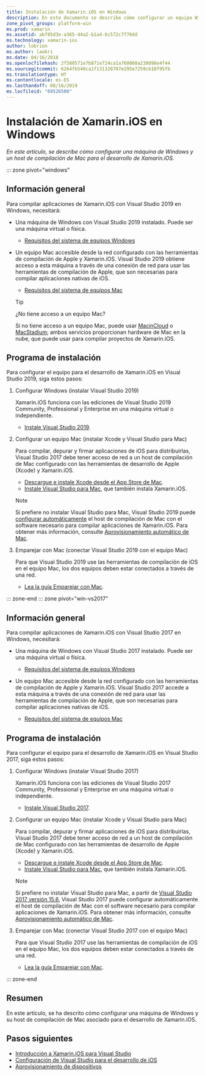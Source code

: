 ```yaml
---
title: Instalación de Xamarin.iOS en Windows
description: En este documento se describe cómo configurar un equipo Windows, como configurar un host de compilación de Mac y cómo emparejar el equipo Windows con el host de compilación de Mac para el desarrollo de Xamarin.iOS.
zone_pivot_groups: platform-win
ms.prod: xamarin
ms.assetid: abf85d3e-a365-44a2-b1a4-6c572c7f76dd
ms.technology: xamarin-ios
author: lobrien
ms.author: laobri
ms.date: 04/16/2018
ms.openlocfilehash: 2f580571e7b871e724ca1a760060a238098e4f44
ms.sourcegitcommit: 6264fb540ca1f131328707e295e7259cb10f95fb
ms.translationtype: HT
ms.contentlocale: es-ES
ms.lasthandoff: 08/16/2019
ms.locfileid: "69526500"
---
```

# <a name="installing-xamarinios-on-windows"></a>Instalación de Xamarin.iOS en Windows

_En este artículo, se describe cómo configurar una máquina de Windows y un host de compilación de Mac para el desarrollo de Xamarin.iOS._

::: zone pivot="windows"

## <a name="overview"></a>Información general

Para compilar aplicaciones de Xamarin.iOS con Visual Studio 2019 en Windows, necesitará:

- Una máquina de Windows con Visual Studio 2019 instalado. Puede ser una máquina virtual o física.

  - [Requisitos del sistema de equipos Windows](~/cross-platform/get-started/requirements.md#windows-requirements)

- Un equipo Mac accesible desde la red configurado con las herramientas de compilación de Apple y Xamarin.iOS. Visual Studio 2019 obtiene acceso a esta máquina a través de una conexión de red para usar las herramientas de compilación de Apple, que son necesarias para compilar aplicaciones nativas de iOS.

  - [Requisitos del sistema de equipos Mac](~/cross-platform/get-started/requirements.md#macos-requirements)

  > [!TIP]
  > ¿No tiene acceso a un equipo Mac?
  >
  > Si no tiene acceso a un equipo Mac, puede usar [MacinCloud](https://www.macincloud.com/pages/visual-studio-mac.html) o [MacStadium](https://www.macstadium.com/); ambos servicios proporcionan hardware de Mac en la nube, que puede usar para compilar proyectos de Xamarin.iOS.

## <a name="setup"></a>Programa de instalación

Para configurar el equipo para el desarrollo de Xamarin.iOS en Visual Studio 2019, siga estos pasos:

1. Configurar Windows (instalar Visual Studio 2019)

    Xamarin.iOS funciona con las ediciones de Visual Studio 2019 Community, Professional y Enterprise en una máquina virtual o independiente.

    - [Instale Visual Studio 2019](~/get-started/installation/windows.md).

2. Configurar un equipo Mac (instalar Xcode y Visual Studio para Mac)

    Para compilar, depurar y firmar aplicaciones de iOS para distribuirlas, Visual Studio 2017 debe tener acceso de red a un host de compilación de Mac configurado con las herramientas de desarrollo de Apple (Xcode) y Xamarin.iOS.

    - [Descargue e instale Xcode desde el App Store de Mac](https://itunes.apple.com/us/app/xcode/id497799835?mt=12). 
    - [Instale Visual Studio para Mac](https://docs.microsoft.com/visualstudio/mac/installation), que también instala Xamarin.iOS.

    > [!NOTE]
    > Si prefiere no instalar Visual Studio para Mac, Visual Studio 2019 puede [configurar automáticamente](https://docs.microsoft.com/visualstudio/releasenotes/vs2017-relnotes#automatic-macos-provisioning) el host de compilación de Mac con el software necesario para compilar aplicaciones de Xamarin.iOS. Para obtener más información, consulte [Aprovisionamiento automático de Mac](~/ios/get-started/installation/windows/connecting-to-mac/index.md#automatic-mac-provisioning).

3. Emparejar con Mac (conectar Visual Studio 2019 con el equipo Mac)

    Para que Visual Studio 2019 use las herramientas de compilación de iOS en el equipo Mac, los dos equipos deben estar conectados a través de una red.

    - [Lea la guía Emparejar con Mac](~/ios/get-started/installation/windows/connecting-to-mac/index.md).

::: zone-end
::: zone pivot="win-vs2017"

## <a name="overview"></a>Información general

Para compilar aplicaciones de Xamarin.iOS con Visual Studio 2017 en Windows, necesitará:

- Una máquina de Windows con Visual Studio 2017 instalado. Puede ser una máquina virtual o física.
    - [Requisitos del sistema de equipos Windows](~/cross-platform/get-started/requirements.md#windows-requirements)
    
- Un equipo Mac accesible desde la red configurado con las herramientas de compilación de Apple y Xamarin.iOS. Visual Studio 2017 accede a esta máquina a través de una conexión de red para usar las herramientas de compilación de Apple, que son necesarias para compilar aplicaciones nativas de iOS. 
    - [Requisitos del sistema de equipos Mac](~/cross-platform/get-started/requirements.md#macos-requirements)

## <a name="setup"></a>Programa de instalación

Para configurar el equipo para el desarrollo de Xamarin.iOS en Visual Studio 2017, siga estos pasos:

1. Configurar Windows (instalar Visual Studio 2017)

    Xamarin.iOS funciona con las ediciones de Visual Studio 2017 Community, Professional y Enterprise en una máquina virtual o independiente.
    
    - [Instale Visual Studio 2017](~/get-started/installation/windows.md).

2. Configurar un equipo Mac (instalar Xcode y Visual Studio para Mac)

    Para compilar, depurar y firmar aplicaciones de iOS para distribuirlas, Visual Studio 2017 debe tener acceso de red a un host de compilación de Mac configurado con las herramientas de desarrollo de Apple (Xcode) y Xamarin.iOS.

    - [Descargue e instale Xcode desde el App Store de Mac](https://itunes.apple.com/us/app/xcode/id497799835?mt=12). 
    - [Instale Visual Studio para Mac](https://docs.microsoft.com/visualstudio/mac/installation), que también instala Xamarin.iOS.

    > [!NOTE]
    > Si prefiere no instalar Visual Studio para Mac, a partir de [Visual Studio 2017 versión 15.6](https://docs.microsoft.com/visualstudio/releasenotes/vs2017-relnotes#automatic-macos-provisioning), Visual Studio 2017 puede configurar automáticamente el host de compilación de Mac con el software necesario para compilar aplicaciones de Xamarin.iOS. Para obtener más información, consulte [Aprovisionamiento automático de Mac](~/ios/get-started/installation/windows/connecting-to-mac/index.md#automatic-mac-provisioning).

3. Emparejar con Mac (conectar Visual Studio 2017 con el equipo Mac)

    Para que Visual Studio 2017 use las herramientas de compilación de iOS en el equipo Mac, los dos equipos deben estar conectados a través de una red.

    - [Lea la guía Emparejar con Mac](~/ios/get-started/installation/windows/connecting-to-mac/index.md).

::: zone-end

## <a name="summary"></a>Resumen

En este artículo, se ha descrito cómo configurar una máquina de Windows y su host de compilación de Mac asociado para el desarrollo de Xamarin.iOS.

## <a name="next-steps"></a>Pasos siguientes

- [Introducción a Xamarin.iOS para Visual Studio](introduction-to-xamarin-ios-for-visual-studio.md)
- [Configuración de Visual Studio para el desarrollo de iOS](config-options.md)
- [Aprovisionamiento de dispositivos](~/ios/get-started/installation/device-provisioning/index.md)
